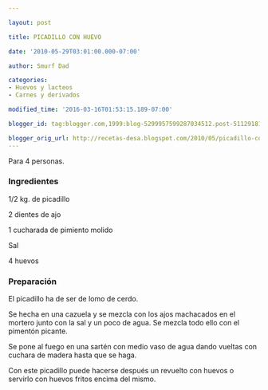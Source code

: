 ```yaml
---

layout: post

title: PICADILLO CON HUEVO

date: '2010-05-29T03:01:00.000-07:00'

author: Smurf Dad

categories:
- Huevos y lacteos
- Carnes y derivados

modified_time: '2016-03-16T01:53:15.189-07:00'

blogger_id: tag:blogger.com,1999:blog-5299957599287034512.post-5112918194034765080

blogger_orig_url: http://recetas-desa.blogspot.com/2010/05/picadillo-con-huevo.html
---
```


Para 4 personas.

<h3>Ingredientes</h3>

1/2 kg. de picadillo

2 dientes de ajo

1 cucharada de pimiento molido

Sal

4 huevos

<h3>Preparación</h3>

El picadillo ha de ser de lomo de cerdo.

Se hecha en una cazuela y se mezcla con los ajos machacados en el mortero junto con la sal y un poco de agua. Se mezcla todo ello con el pimentón picante.

Se pone al fuego en una sartén con medio vaso de agua dando vueltas con cuchara de madera hasta que se haga.

Con este picadillo puede hacerse después un revuelto con huevos o servirlo con huevos fritos encima del mismo.